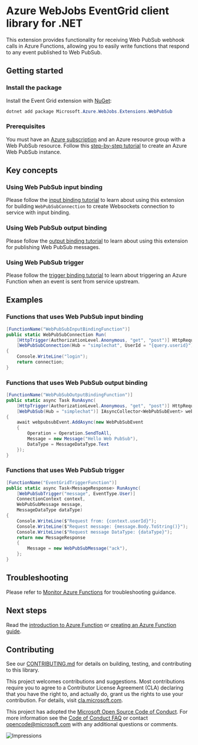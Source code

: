 # Azure WebJobs EventGrid client library for .NET

This extension provides functionality for receiving Web PubSub webhook calls in Azure Functions, allowing you to easily write functions that respond to any event published to Web PubSub.

## Getting started

### Install the package

Install the Event Grid extension with [NuGet][nuget]:

```Powershell
dotnet add package Microsoft.Azure.WebJobs.Extensions.WebPubSub
```

### Prerequisites

You must have an [Azure subscription](https://azure.microsoft.com/free/) and an Azure resource group with a Web PubSub resource. Follow this [step-by-step tutorial](https://review.docs.microsoft.com/azure/azure-web-pubsub/howto-develop-create-instance?branch=release-azure-web-pubsub) to create an Azure Web PubSub instance.

## Key concepts

### Using Web PubSub input binding

Please follow the [input binding tutorial](https://scaling-garbanzo-3fe86650.pages.github.io/references/functions-bindings#input-binding) to learn about using this extension for building `WebPubSubConnection` to create Websockets connection to service with input binding.

### Using Web PubSub output binding

Please follow the [output binding tutorial](https://scaling-garbanzo-3fe86650.pages.github.io/references/functions-bindings#output-binding) to learn about using this extension for publishing Web PubSub messages.

### Using Web PubSub trigger

Please follow the [trigger binding tutorial](https://scaling-garbanzo-3fe86650.pages.github.io/references/functions-bindings#trigger-binding) to learn about triggering an Azure Function when an event is sent from service upstream.

## Examples

### Functions that uses Web PubSub input binding

```C# Snippet:WebPubSubInputBindingFunction
[FunctionName("WebPubSubInputBindingFunction")]
public static WebPubSubConnection Run(
    [HttpTrigger(AuthorizationLevel.Anonymous, "get", "post")] HttpRequest req,
    [WebPubSubConnection(Hub = "simplechat", UserId = "{query.userid}")] WebPubSubConnection connection)
{
    Console.WriteLine("login");
    return connection;
}
```

### Functions that uses Web PubSub output binding

```c# Snippet:WebPubSubOutputBindingFunction
[FunctionName("WebPubSubOutputBindingFunction")]
public static async Task RunAsync(
    [HttpTrigger(AuthorizationLevel.Anonymous, "get", "post")] HttpRequest req,
    [WebPubSub(Hub = "simplechat")] IAsyncCollector<WebPubSubEvent> webpubsubEvent)
{
    await webpubsubEvent.AddAsync(new WebPubSubEvent
    {
        Operation = Operation.SendToAll,
        Message = new Message("Hello Web PubSub"),
        DataType = MessageDataType.Text
    });
}
```

### Functions that uses Web PubSub trigger

```C# Snippet:EventGridTriggerFunction
[FunctionName("EventGridTriggerFunction")]
public static async Task<MessageResponse> RunAsync(
    [WebPubSubTrigger("message", EventType.User)] 
    ConnectionContext context,
    WebPubSubMessage message,
    MessageDataType dataType)
{
    Console.WriteLine($"Request from: {context.userId}");
    Console.WriteLine($"Request message: {message.Body.ToString()}");
    Console.WriteLine($"Request message DataType: {dataType}");
    return new MessageResponse
    {
        Message = new WebPubSubMessage("ack"),
    };
}
```

## Troubleshooting

Please refer to [Monitor Azure Functions](https://docs.microsoft.com/azure/azure-functions/functions-monitoring) for troubleshooting guidance.

## Next steps

Read the [introduction to Azure Function](https://docs.microsoft.com/azure/azure-functions/functions-overview) or [creating an Azure Function guide](https://docs.microsoft.com/azure/azure-functions/functions-create-first-azure-function).

## Contributing

See our [CONTRIBUTING.md][contrib] for details on building,
testing, and contributing to this library.

This project welcomes contributions and suggestions.  Most contributions require
you to agree to a Contributor License Agreement (CLA) declaring that you have
the right to, and actually do, grant us the rights to use your contribution. For
details, visit [cla.microsoft.com][cla].

This project has adopted the [Microsoft Open Source Code of Conduct][coc].
For more information see the [Code of Conduct FAQ][coc_faq]
or contact [opencode@microsoft.com][coc_contact] with any
additional questions or comments.

![Impressions](https://azure-sdk-impressions.azurewebsites.net/api/impressions/azure-sdk-for-net%2Fsdk%2Fsearch%2FMicrosoft.Azure.WebJobs.Extensions.EventGrid%2FREADME.png)

<!-- LINKS -->
[source]: https://github.com/Azure/azure-sdk-for-net/tree/master/sdk/search/Microsoft.Azure.WebJobs.Extensions.WebPubSub/src
[package]: https://www.nuget.org/packages/Microsoft.Azure.WebJobs.Extensions.WebPubSub/
[docs]: https://docs.microsoft.com/dotnet/api/Microsoft.Azure.WebJobs.Extensions.WebPubSub
[nuget]: https://www.nuget.org/

[contrib]: https://github.com/Azure/azure-sdk-for-net/tree/master/CONTRIBUTING.md
[cla]: https://cla.microsoft.com
[coc]: https://opensource.microsoft.com/codeofconduct/
[coc_faq]: https://opensource.microsoft.com/codeofconduct/faq/
[coc_contact]: mailto:opencode@microsoft.com
